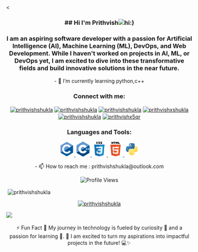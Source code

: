 <
<h3 align="center">
## Hi I'm Prithvish<img src="https://user-images.githubusercontent.com/1303154/88677602-1635ba80-d120-11ea-84d8-d263ba5fc3c0.gif" width="28px" alt="hi:)">
</h3>
<h3 align="center">I am an aspiring software developer with a passion for Artificial Intelligence (AI), Machine Learning (ML), DevOps, and Web Development. While I haven't worked on projects in AI, ML, or DevOps yet, I am excited to dive into these transformative fields and build innovative solutions in the near future.</h3>


<p align="center">
  - 🌱 I’m currently learning python,c++
</p>




<h3 align="center">Connect with me:</h3>
<p align="center">
<a href="https://twitter.com/prithvishshukla" target="blank"><img align="center" src="https://raw.githubusercontent.com/rahuldkjain/github-profile-readme-generator/master/src/images/icons/Social/twitter.svg" alt="prithvishshukla" height="30" width="40" /></a>
<a href="https://linkedin.com/in/prithvishshukla" target="blank"><img align="center" src="https://raw.githubusercontent.com/rahuldkjain/github-profile-readme-generator/master/src/images/icons/Social/linked-in-alt.svg" alt="prithvishshukla" height="30" width="40" /></a>
<a href="https://instagram.com/prithvishshukla" target="blank"><img align="center" src="https://raw.githubusercontent.com/rahuldkjain/github-profile-readme-generator/master/src/images/icons/Social/instagram.svg" alt="prithvishshukla" height="30" width="40" /></a>
<a href="https://www.hackerrank.com/prithvishxshukla" target="blank"><img align="center" src="https://raw.githubusercontent.com/rahuldkjain/github-profile-readme-generator/master/src/images/icons/Social/hackerrank.svg" alt="prithvishxshukla" height="30" width="40" /></a>
<a href="https://www.leetcode.com/prithvishshukla" target="blank"><img align="center" src="https://raw.githubusercontent.com/rahuldkjain/github-profile-readme-generator/master/src/images/icons/Social/leet-code.svg" alt="prithvishshukla" height="30" width="40" /></a>
<a href="https://auth.geeksforgeeks.org/user/prithvishshukla" target="blank"><img align="center" src="https://raw.githubusercontent.com/rahuldkjain/github-profile-readme-generator/master/src/images/icons/Social/geeks-for-geeks.svg" alt="prithvishx5qr" height="30" width="40" /></a>
</p>

<h3 align="center">Languages and Tools:</h3>
<p align="center"><a href="https://www.cprogramming.com/" target="_blank" rel="noreferrer"> <img src="https://raw.githubusercontent.com/devicons/devicon/master/icons/c/c-original.svg" alt="c" width="40" height="40"/> </a> <a href="https://www.w3schools.com/cpp/" target="_blank" rel="noreferrer"> <img src="https://raw.githubusercontent.com/devicons/devicon/master/icons/cplusplus/cplusplus-original.svg" alt="cplusplus" width="40" height="40"/> </a> <a href="https://www.w3schools.com/css/" target="_blank" rel="noreferrer"> <img src="https://raw.githubusercontent.com/devicons/devicon/master/icons/css3/css3-original-wordmark.svg" alt="css3" width="40" height="40"/> </a> <a href="https://www.w3.org/html/" target="_blank" rel="noreferrer"> <img src="https://raw.githubusercontent.com/devicons/devicon/master/icons/html5/html5-original-wordmark.svg" alt="html5" width="40" height="40"/> </a> <a href="https://www.python.org" target="_blank" rel="noreferrer"> <img src="https://raw.githubusercontent.com/devicons/devicon/master/icons/python/python-original.svg" alt="python" width="40" height="40"/> </a>   </p>
  
</p>

<p align="center">
  - 📫 How to reach me : prithvishshukla@outlook.com
</p>

<p align="center">
  <img src="https://komarev.com/ghpvc/?username=prithvishshukla&label=Profile%20Views&color=0e75b6&style=plastic&logo=github&logoColor=white" alt="Profile Views" width="250"/>
</p>

<p>&nbsp;<img align="center" src="https://github-readme-stats.vercel.app/api?username=prithvishshukla&show_icons=true&locale=en" alt="prithvishshukla" /></p>
<p align="center"> <a href="https://github.com/ryo-ma/github-profile-trophy"><img src="https://github-profile-trophy.vercel.app/?username=prithvishshukla" alt="prithvishshukla" /></a> </p>


<p align="center">
  
![](https://github-readme-stats.vercel.app/api/top-langs/?username=prithvishshukla&theme=dark&hide_border=false&include_all_commits=false&count_private=false&layout=compact)


<p align="center">
  ⚡ Fun Fact 
🌟 My journey in technology is fueled by curiosity 🤔 and a passion for learning 📘.  
🚀 I am excited to turn my aspirations into impactful projects in the future! 💻✨
</p>
